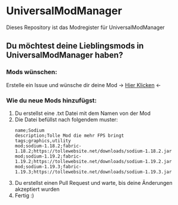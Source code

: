 # UniversalModManager
Dieses Repository ist das Modregister für UniversalModManager

## Du möchtest deine Lieblingsmods in UniversalModManager haben?

### Mods wünschen:
Erstelle ein Issue und wünsche dir deine Mod
-> [Hier Klicken](https://github.com/MrStupsi/UMMMods/issues/new?assignees=&labels=mods&template=mod-wunsch.md&title=Mod+Wunsch%3A+%5BModname%5D) <-

### Wie du neue Mods hinzufügst:
1. Du erstellst eine .txt Datei mit dem Namen von der Mod
2. Die Datei befüllst nach folgendem muster:
   ```
   name;Sodium
   description;Tolle Mod die mehr FPS bringt
   tags;graphics,utility
   mod;sodium-1.18.2;fabric-1.18.2;https://tollewebsite.net/downloads/sodium-1.18.2.jar
   mod;sodium-1.19.2;fabric-1.19.2;https://tollewebsite.net/downloads/sodium-1.19.2.jar
   mod;sodium-1.19.3;fabric-1.19.3;https://tollewebsite.net/downloads/sodium-1.19.3.jar
   ```
3. Du erstellst einen Pull Request und warte, bis deine Änderungen akzeptiert wurden
4. Fertig :)
